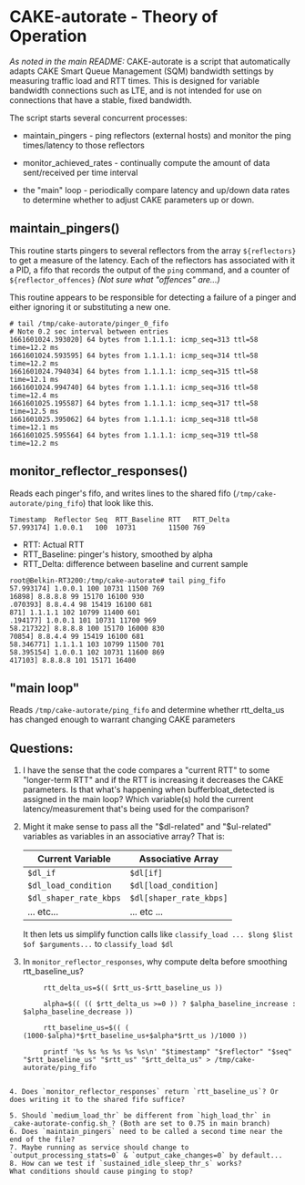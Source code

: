 # CAKE-autorate - Theory of Operation

_As noted in the main README:_
CAKE-autorate is a script that automatically adapts CAKE Smart Queue Management (SQM) bandwidth settings by measuring traffic load and RTT times. This is designed for variable bandwidth connections such as LTE, and is not intended for use on connections that have a stable, fixed bandwidth.

The script starts several concurrent processes:

* maintain_pingers - ping reflectors (external hosts) 
and monitor the ping times/latency to those reflectors

* monitor\_achieved\_rates - continually compute the
amount of data sent/received per time interval

* the "main" loop - periodically compare latency and
up/down data rates to determine whether to adjust
CAKE parameters up or down.

## maintain_pingers()

This routine starts pingers to several reflectors from the array
`${reflectors}` to get a measure of the latency.
Each of the reflectors has associated with it a PID,
a fifo that records the output of the `ping` command,
and a counter of `${reflector_offences}` _(Not sure what "offences" are...)_

This routine appears to be responsible for detecting a failure
of a pinger and either ignoring it or substituting a new one.


```
# tail /tmp/cake-autorate/pinger_0_fifo
# Note 0.2 sec interval between entries 
1661601024.393020] 64 bytes from 1.1.1.1: icmp_seq=313 ttl=58 time=12.2 ms
1661601024.593595] 64 bytes from 1.1.1.1: icmp_seq=314 ttl=58 time=12.2 ms
1661601024.794034] 64 bytes from 1.1.1.1: icmp_seq=315 ttl=58 time=12.1 ms
1661601024.994740] 64 bytes from 1.1.1.1: icmp_seq=316 ttl=58 time=12.4 ms
1661601025.195587] 64 bytes from 1.1.1.1: icmp_seq=317 ttl=58 time=12.5 ms
1661601025.395062] 64 bytes from 1.1.1.1: icmp_seq=318 ttl=58 time=12.1 ms
1661601025.595564] 64 bytes from 1.1.1.1: icmp_seq=319 ttl=58 time=12.2 ms
```

## monitor\_reflector\_responses()

Reads each pinger's fifo, and writes lines to the shared
fifo (`/tmp/cake-autorate/ping_fifo`) that look like this.

```
Timestamp  Reflector Seq  RTT_Baseline RTT   RTT_Delta
57.993174] 1.0.0.1 	 100  10731        11500 769
```
* RTT: Actual RTT
* RTT\_Baseline: pinger's history, smoothed by alpha
* RTT\_Delta: difference between baseline and current sample

```
root@Belkin-RT3200:/tmp/cake-autorate# tail ping_fifo
57.993174] 1.0.0.1 100 10731 11500 769
16898] 8.8.8.8 99 15170 16100 930
.070393] 8.8.4.4 98 15419 16100 681
871] 1.1.1.1 102 10799 11400 601
.194177] 1.0.0.1 101 10731 11700 969
58.217322] 8.8.8.8 100 15170 16000 830
70854] 8.8.4.4 99 15419 16100 681
58.346771] 1.1.1.1 103 10799 11500 701
58.395154] 1.0.0.1 102 10731 11600 869
417103] 8.8.8.8 101 15171 16400
```

## "main loop"

Reads `/tmp/cake-autorate/ping_fifo` and determine whether rtt_delta_us has changed enough to warrant changing CAKE parameters 


## Questions:

1. I have the sense that the code compares a "current RTT" to some "longer-term RTT" and if the RTT is increasing it decreases 
the CAKE parameters. Is that what's happening when bufferbloat_detected is assigned in the main loop?
Which variable(s) hold the current latency/measurement that's
being used for the comparison?

2. Might it make sense to pass all the
"$dl-related" and "$ul-related" variables
as variables in an associative array? That is:

   | Current Variable | Associative Array |
   |------------|----------|
   | `$dl_if` | `$dl[if]` |
   |`$dl_load_condition`	|	`$dl[load_condition]` |
   |`$dl_shaper_rate_kbps`	|	`$dl[shaper_rate_kbps]` |
   | ... etc...	| 	... etc ... |

   It then lets us simplify function calls like
`classify_load ... $long $list $of $arguments...` to
`classify_load $dl`

3. In `monitor_reflector_responses`, why compute delta before smoothing rtt\_baseline\_us?

   ```
		rtt_delta_us=$(( $rtt_us-$rtt_baseline_us ))

		alpha=$(( (( $rtt_delta_us >=0 )) ? $alpha_baseline_increase : $alpha_baseline_decrease ))

		rtt_baseline_us=$(( ( (1000-$alpha)*$rtt_baseline_us+$alpha*$rtt_us )/1000 ))

		printf '%s %s %s %s %s %s\n' "$timestamp" "$reflector" "$seq" "$rtt_baseline_us" "$rtt_us" "$rtt_delta_us" > /tmp/cake-autorate/ping_fifo
```

4. Does `monitor_reflector_responses` return `rtt_baseline_us`? Or does writing it to the shared fifo suffice?

5. Should `medium_load_thr` be different from `high_load_thr` in _cake-autorate-config.sh_? (Both are set to 0.75 in main branch)
6. Does `maintain_pingers` need to be called a second time near the end of the file?
7. Maybe running as service should change to `output_processing_stats=0` & `output_cake_changes=0` by default...
8. How can we test if `sustained_idle_sleep_thr_s` works?
What conditions should cause pinging to stop?

